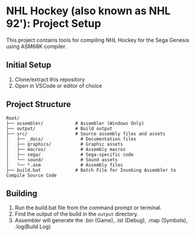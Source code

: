 # NHL Hockey (also known as NHL 92'): Project Setup

This project contains tools for compiling NHL Hockey for the Sega Genesis using ASM68K compiler.

## Initial Setup

1. Clone/extract this repository
2. Open in VSCode or editor of choice

## Project Structure

```
Root/
├── assembler/            # Assembler (Windows Only)
├── output/               # Build output
├── src/                  # Source assembly files and assets
│   ├── _docs/              # Documentation files
│   ├── graphics/           # Graphic assets
│   ├── macros/             # Assembly macros
│   ├── sega/               # Sega-specific code
│   └── sound/              # Sound assets
│   └── *.asm               # Assembly files
├── build.bat             # Batch File for Invoking Assembler to Compile Source Code
```

## Building

1. Run the build.bat file from the command prompt or terminal.
2. Find the output of the build in the `output` directory.
2. Assembler will generate the .bin (Game), .lst (Debug), .map (Symbols), .log(Build Log)